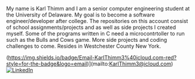 My name is Karl Thimm and I am a senior computer engineering student at the University of Delaware.
My goal is to become a software engineer/developer after college.
The repositories on this account consist of school assignments/projects and as well as side projects I created myself.
Some of the programs written in C need a microcontrtoller to run such as the Bulls and Cows game. 
More side projects and coding challenges to come.
Resides in Westchester County New York.

(https://img.shields.io/badge/Email-KarlThimm3%40icloud.com-red?style=for-the-badge&logo=email)](mailto:KarlThimm3@icloud.com)
[![LinkedIn](https://img.shields.io/badge/LinkedIn-Karl%20Thimm-blue?style=for-the-badge&logo=linkedin)](https://www.linkedin.com/in/karl-thimm-aab780252/)

